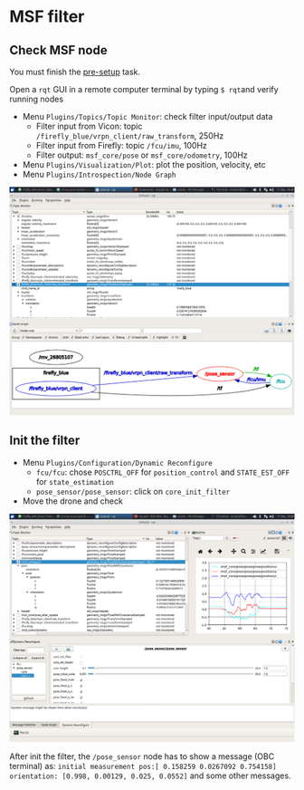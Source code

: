 # MSF filter

## Check MSF node

You must finish the [pre-setup](firefly_setup.md) task.

Open a `rqt` GUI in a remote computer terminal by typing `$ rqt`and verify running nodes

* Menu `Plugins/Topics/Topic Monitor`: check filter input/output data
  * Filter input from Vicon: topic `/firefly_blue/vrpn_client/raw_transform`, 250Hz
  * Filter input from Firefly: topic `/fcu/imu`, 100Hz
  * Filter output: `msf_core/pose` or `msf_core/odometry`, 100Hz
* Menu `Plugins/Visualization/Plot`: plot the position, velocity, etc
* Menu `Plugins/Introspection/Node Graph`

![](../.gitbook/assets/firefly_nodes.png)

## **Init the filter**

* Menu `Plugins/Configuration/Dynamic Reconfigure`
  * `fcu/fcu`: chose `POSCTRL_OFF` for `position_control` and `STATE_EST_OFF` for `state_estimation`
  * `pose_sensor/pose_sensor`: click on `core_init_filter`
* Move the drone and check

![](../.gitbook/assets/firefly_nodes2.png)

After init the filter, the `/pose_sensor` node has to show a message \(OBC terminal\) as: `initial measurement pos:[ 0.158259 0.0267092 0.754158] orientation: [0.998, 0.00129, 0.025, 0.0552]` and some other messages.

